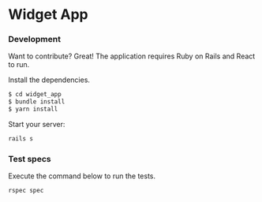 # Widget App
### Development

Want to contribute? Great!
The application requires Ruby on Rails and React to run.

Install the dependencies.

```sh
$ cd widget_app
$ bundle install
$ yarn install
```

Start your server:
```sh
rails s
```

### Test specs

Execute the command below to run the tests.

```sh
rspec spec
```


   
